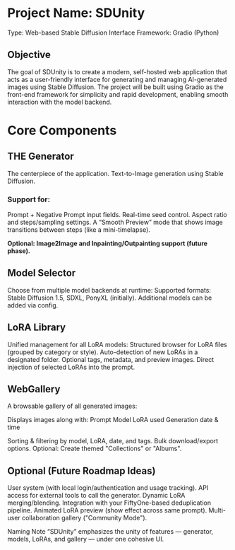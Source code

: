 # Project Name: SDUnity
Type: Web-based Stable Diffusion Interface
Framework: Gradio (Python)

## Objective
The goal of SDUnity is to create a modern, self-hosted web application that acts as a user-friendly interface for generating and managing AI-generated images using Stable Diffusion. The project will be built using Gradio as the front-end framework for simplicity and rapid development, enabling smooth interaction with the model backend.

# Core Components
## THE Generator
The centerpiece of the application.
Text-to-Image generation using Stable Diffusion.

### Support for:
Prompt + Negative Prompt input fields.
Real-time seed control.
Aspect ratio and steps/sampling settings.
A “Smooth Preview” mode that shows image transitions between steps (like a mini-timelapse).

__Optional: Image2Image and Inpainting/Outpainting support (future phase).__

## Model Selector
Choose from multiple model backends at runtime:
Supported formats: Stable Diffusion 1.5, SDXL, PonyXL (initially).
Additional models can be added via config.

## LoRA Library
Unified management for all LoRA models:
Structured browser for LoRA files (grouped by category or style).
Auto-detection of new LoRAs in a designated folder.
Optional tags, metadata, and preview images.
Direct injection of selected LoRAs into the prompt.

## WebGallery
A browsable gallery of all generated images:

Displays images along with:
Prompt
Model
LoRA used
Generation date & time

Sorting & filtering by model, LoRA, date, and tags.
Bulk download/export options.
Optional: Create themed "Collections" or "Albums".

## Optional (Future Roadmap Ideas)
User system (with local login/authentication and usage tracking).
API access for external tools to call the generator.
Dynamic LoRA merging/blending.
Integration with your FiftyOne-based deduplication pipeline.
Animated LoRA preview (show effect across same prompt).
Multi-user collaboration gallery ("Community Mode").

Naming Note
“SDUnity” emphasizes the unity of features — generator, models, LoRAs, and gallery — under one cohesive UI.

